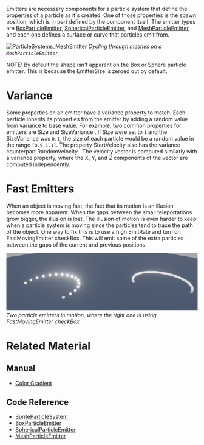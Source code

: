 Emitters are necessary components for a particle system that define the properties of a particle as it's created.  One of those properties is the spawn position, which is in part defined by the component itself.  The emitter types are [BoxParticleEmitter](https://github.com/ZilchEngine/ZilchDocs/blob/master/code_reference/class_reference/boxparticleemitter.markdown), [SphericalParticleEmitter](https://github.com/ZilchEngine/ZilchDocs/blob/master/code_reference/class_reference/sphericalparticleemitter.markdown), and [MeshParticleEmitter](https://github.com/ZilchEngine/ZilchDocs/blob/master/code_reference/class_reference/meshparticleemitter.markdown), and each one defines a surface or curve that particles emit from.



![ParticleSystems_MeshEmitter](https://raw.githubusercontent.com/ZilchEngine/ZilchFiles/master/doc_files/46683.gif) *Cycling through meshes on a `MeshParticleEmitter`*


NOTE: By default the shape isn't apparent on the Box or Sphere particle emitter.  This is because the EmitterSize  is zeroed out by default.

 # Variance
Some properties on an emitter have a variance property to match.  Each particle inherits its properties from the emitter by adding a random value from variance to base value.  For example, two common properties for emitters are Size  and SizeVariance .  If Size  were set to `1` and the SizeVariance  was `0.1`, the size of each particle would be a random value in the range `[0.9,1.1]`.  The property StartVelocity  also has the variance counterpart RandomVelocity .  The velocity vector is computed similarly with a variance property, where the X, Y, and Z components of the vector are computed independently.

 # Fast Emitters
When an object is moving fast, the fact that its motion is an illusion becomes more apparent.  When the gaps between the small teleportations grow bigger, the illusion is lost.  The illusion of motion is even harder to keep when a particle system is moving since the particles tend to trace the path of the object.  One way to fix this is to use a high EmitRate  and turn on FastMovingEmitter checkBox.  This will emit some of the extra particles between the gaps of the current and previous positions.



![ParticleSystems_FastMovingEmitter](https://raw.githubusercontent.com/ZilchEngine/ZilchFiles/master/doc_files/46688.gif) *Two particle emitters in motion, where the right one is using FastMovingEmitter checkBox*


 # Related Material
 ## Manual
- [Color Gradient](https://github.com/ZilchEngine/ZilchDocs/blob/master/zilch_editor_documentation/zilchmanual/architecture/resources/colorgradient.markdown)

 ## Code Reference
- [SpriteParticleSystem](https://github.com/ZilchEngine/ZilchDocs/blob/master/zilch_editor_documentation/code_reference/class_reference/spriteparticlesystem.markdown)
- [BoxParticleEmitter](https://github.com/ZilchEngine/ZilchDocs/blob/master/code_reference/class_reference/boxparticleemitter.markdown)
- [SphericalParticleEmitter](https://github.com/ZilchEngine/ZilchDocs/blob/master/code_reference/class_reference/sphericalparticleemitter.markdown)
- [MeshParticleEmitter](https://github.com/ZilchEngine/ZilchDocs/blob/master/code_reference/class_reference/meshparticleemitter.markdown)
 

 